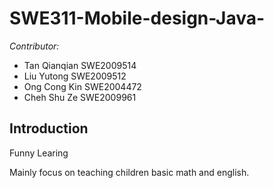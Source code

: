 # SWE311-Mobile-design-Java-

*Contributor:*
- Tan Qianqian SWE2009514
- Liu Yutong   SWE2009512
- Ong Cong Kin SWE2004472
- Cheh Shu Ze  SWE2009961
  
  
  
 ## Introduction
 Funny Learing
 
 Mainly focus on teaching children basic math and english.
  
